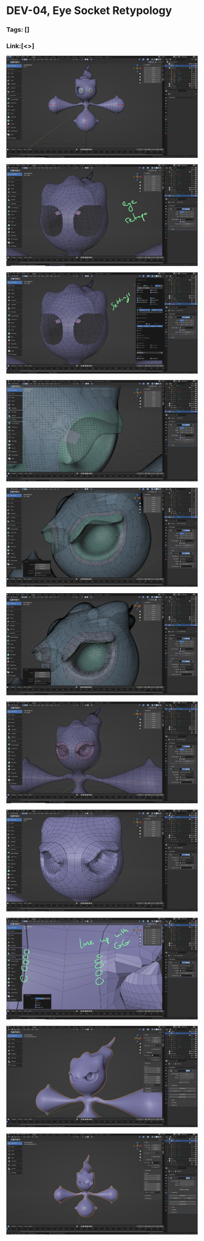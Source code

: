 # DEV-04, Eye Socket Retypology
### Tags: []
### Link:[<>]

![](../images/DEV-04/DEV-04-A1.png)

![](../images/DEV-04/DEV-04-A2.png)

![](../images/DEV-04/DEV-04-A3.png)

![](../images/DEV-04/DEV-04-A4.png)

![](../images/DEV-04/DEV-04-A5.png)

![](../images/DEV-04/DEV-04-A6.png)

![](../images/DEV-04/DEV-04-A7.png)

![](../images/DEV-04/DEV-04-A8.png)

![](../images/DEV-04/DEV-04-A9.png)

![](../images/DEV-04/DEV-04-A10.png)

![](../images/DEV-04/DEV-04-A11.png)

